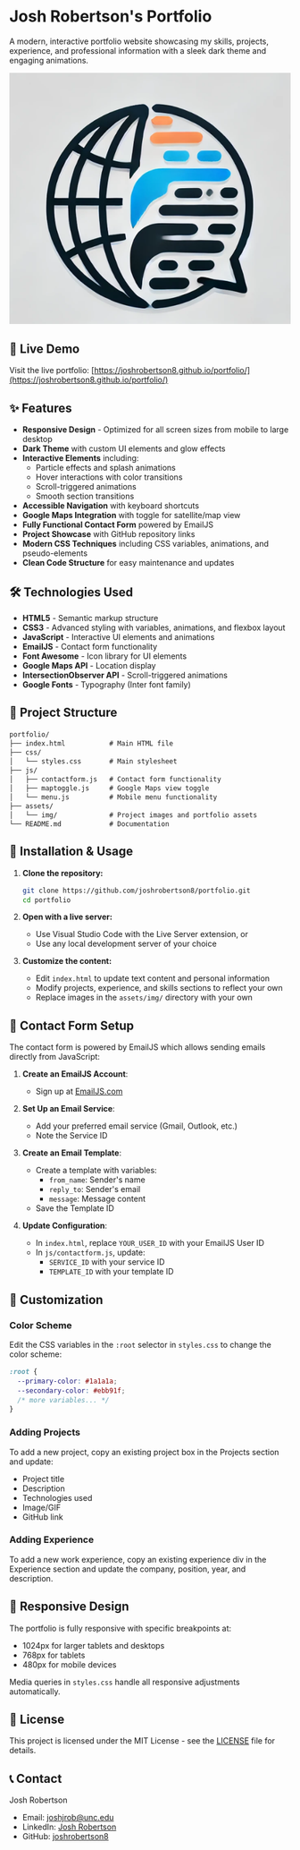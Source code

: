 # Josh Robertson's Portfolio

A modern, interactive portfolio website showcasing my skills, projects, experience, and professional information with a sleek dark theme and engaging animations.

![Portfolio Preview](assets/img/port.png)

## 🔗 Live Demo

Visit the live portfolio: [https://joshrobertson8.github.io/portfolio/](https://joshrobertson8.github.io/portfolio/)

## ✨ Features

- **Responsive Design** - Optimized for all screen sizes from mobile to large desktop
- **Dark Theme** with custom UI elements and glow effects
- **Interactive Elements** including:
  - Particle effects and splash animations
  - Hover interactions with color transitions
  - Scroll-triggered animations
  - Smooth section transitions
- **Accessible Navigation** with keyboard shortcuts
- **Google Maps Integration** with toggle for satellite/map view
- **Fully Functional Contact Form** powered by EmailJS
- **Project Showcase** with GitHub repository links
- **Modern CSS Techniques** including CSS variables, animations, and pseudo-elements
- **Clean Code Structure** for easy maintenance and updates

## 🛠️ Technologies Used

- **HTML5** - Semantic markup structure
- **CSS3** - Advanced styling with variables, animations, and flexbox layout
- **JavaScript** - Interactive UI elements and animations
- **EmailJS** - Contact form functionality
- **Font Awesome** - Icon library for UI elements
- **Google Maps API** - Location display
- **IntersectionObserver API** - Scroll-triggered animations
- **Google Fonts** - Typography (Inter font family)

## 📂 Project Structure

```
portfolio/
├── index.html           # Main HTML file
├── css/
│   └── styles.css       # Main stylesheet
├── js/
│   ├── contactform.js   # Contact form functionality
│   ├── maptoggle.js     # Google Maps view toggle
│   └── menu.js          # Mobile menu functionality
├── assets/
│   └── img/             # Project images and portfolio assets
└── README.md            # Documentation
```

## 🚀 Installation & Usage

1. **Clone the repository:**
   ```bash
   git clone https://github.com/joshrobertson8/portfolio.git
   cd portfolio
   ```

2. **Open with a live server:**
   - Use Visual Studio Code with the Live Server extension, or
   - Use any local development server of your choice

3. **Customize the content:**
   - Edit `index.html` to update text content and personal information
   - Modify projects, experience, and skills sections to reflect your own
   - Replace images in the `assets/img/` directory with your own

## 📧 Contact Form Setup

The contact form is powered by EmailJS which allows sending emails directly from JavaScript:

1. **Create an EmailJS Account**:
   - Sign up at [EmailJS.com](https://www.emailjs.com/)

2. **Set Up an Email Service**:
   - Add your preferred email service (Gmail, Outlook, etc.)
   - Note the Service ID

3. **Create an Email Template**:
   - Create a template with variables:
     - `from_name`: Sender's name
     - `reply_to`: Sender's email
     - `message`: Message content
   - Save the Template ID

4. **Update Configuration**:
   - In `index.html`, replace `YOUR_USER_ID` with your EmailJS User ID
   - In `js/contactform.js`, update:
     - `SERVICE_ID` with your service ID
     - `TEMPLATE_ID` with your template ID

## 🔧 Customization

### Color Scheme
Edit the CSS variables in the `:root` selector in `styles.css` to change the color scheme:

```css
:root {
  --primary-color: #1a1a1a;
  --secondary-color: #ebb91f;
  /* more variables... */
}
```

### Adding Projects
To add a new project, copy an existing project box in the Projects section and update:
- Project title
- Description
- Technologies used
- Image/GIF
- GitHub link

### Adding Experience
To add a new work experience, copy an existing experience div in the Experience section and update the company, position, year, and description.

## 📱 Responsive Design

The portfolio is fully responsive with specific breakpoints at:
- 1024px for larger tablets and desktops
- 768px for tablets
- 480px for mobile devices

Media queries in `styles.css` handle all responsive adjustments automatically.

## 📄 License

This project is licensed under the MIT License - see the [LICENSE](LICENSE) file for details.

## 📞 Contact

Josh Robertson
- Email: [joshjrob@unc.edu](mailto:joshjrob@unc.edu)
- LinkedIn: [Josh Robertson](https://linkedin.com/in/josh-robertson-66b370330)
- GitHub: [joshrobertson8](https://github.com/joshrobertson8) 